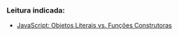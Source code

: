 ### Leitura indicada: 
* [JavaScript: Objetos Literais vs. Funções Construtoras](https://tableless.com.br/javascript-objetos-literais-vs-funcoes-construtoras/) 
